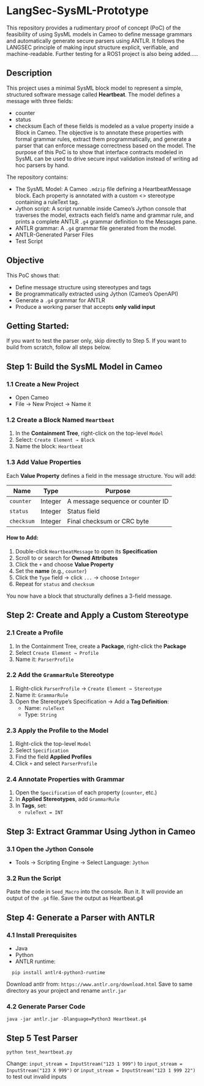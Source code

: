 # LangSec-SysML-Prototype

This repository provides a rudimentary proof of concept (PoC) of the feasibility of using SysML models in Cameo to define message grammars and automatically generate secure parsers using ANTLR. It follows the LANGSEC principle of making input structure explicit, verifiable, and machine-readable. Further testing for a ROS1 project is also being added.....

## Description

This project uses a minimal SysML block model to represent a simple, structured software message called **Heartbeat**. The model defines a message with three fields:
 - counter
 - status
 - checksum
Each of these fields is modeled as a value property inside a Block in Cameo. The objective is to annotate these properties with formal grammar rules, extract them programmatically, and generate a parser that can enforce message correctness based on the model. The purpose of this PoC is to show that interface contracts modeled in SysML can be used to drive secure input validation instead of writing ad hoc parsers by hand.

The repository contains:
- The SysML Model: A Cameo `.mdzip` file defining a HeartbeatMessage block. Each property is annotated with a custom <<GrammarRule>> stereotype containing a ruleText tag.
- Jython script: A script runnable inside Cameo’s Jython console that traverses the model, extracts each field’s name and grammar rule, and prints a complete ANTLR `.g4` grammar definition to the Messages pane.
- ANTLR grammar: A `.g4` grammar file generated from the model.
- ANTLR-Generated Parser Files
- Test Script

## Objective

This PoC shows that:

- Define message structure using stereotypes and tags
- Be programmatically extracted using Jython (Cameo’s OpenAPI)
- Generate a `.g4` grammar for ANTLR
- Produce a working parser that accepts **only valid input**

## Getting Started:

If you want to test the parser only, skip directly to Step 5.
If you want to build from scratch, follow all steps below.

## Step 1: Build the SysML Model in Cameo

### 1.1 Create a New Project

- Open Cameo
- File → New Project → Name it

### 1.2 Create a Block Named `Heartbeat`

1. In the **Containment Tree**, right-click on the top-level `Model`  
2. Select: `Create Element → Block`  
3. Name the block: `Heartbeat`

### 1.3 Add Value Properties

Each **Value Property** defines a field in the message structure. You will add:

| Name      | Type    | Purpose                          |
|-----------|---------|----------------------------------|
| `counter` | Integer | A message sequence or counter ID |
| `status`  | Integer | Status field                     |
| `checksum`| Integer | Final checksum or CRC byte       |

#### How to Add:

1. Double-click `HeartbeatMessage` to open its **Specification**
2. Scroll to or search for **Owned Attributes**
3. Click the `+` and choose **Value Property**
4. Set the **name** (e.g., `counter`)
5. Click the `Type` field → click `...` → choose `Integer`
6. Repeat for `status` and `checksum`

You now have a block that structurally defines a 3-field message.


## Step 2: Create and Apply a Custom Stereotype

### 2.1 Create a Profile

1. In the Containment Tree, create a **Package**, right-click the **Package**
2. Select `Create Element → Profile`
3. Name it: `ParserProfile`

### 2.2 Add the `GrammarRule` Stereotype

1. Right-click `ParserProfile` → `Create Element → Stereotype`
2. Name it: `GrammarRule`
3. Open the Stereotype’s Specification → Add a **Tag Definition**:
   - Name: `ruleText`
   - Type: `String`

### 2.3 Apply the Profile to the Model

1. Right-click the top-level `Model`
2. Select `Specification`
3. Find the field **Applied Profiles**
4. Click `+` and select `ParserProfile`

### 2.4 Annotate Properties with Grammar

1. Open the `Specification` of each property (`counter`, etc.)
2. In **Applied Stereotypes**, add `GrammarRule`
3. In **Tags**, set:
   - `ruleText = INT`


## Step 3: Extract Grammar Using Jython in Cameo

### 3.1 Open the Jython Console

- Tools → Scripting Engine → Select Language: `Jython`

### 3.2 Run the Script

Paste the code in `Seed_Macro` into the console. Run it. It will provide an output of the `.g4` file. Save the output as Heartbeat.g4

## Step 4: Generate a Parser with ANTLR

### 4.1 Install Prerequisites

- Java
- Python
- ANTLR runtime:
```
  pip install antlr4-python3-runtime
```
Download antlr from: ```https://www.antlr.org/download.html```
Save to same directory as your project and rename `antlr.jar`

### 4.2 Generate Parser Code

```
java -jar antlr.jar -Dlanguage=Python3 Heartbeat.g4
```

## Step 5 Test Parser
```
python test_heartbeat.py
```

Change: ```input_stream = InputStream("123 1 999")``` to ```input_stream = InputStream("123 X 999")``` or ```input_stream = InputStream("123 1 999 22")``` to test out invalid inputs
